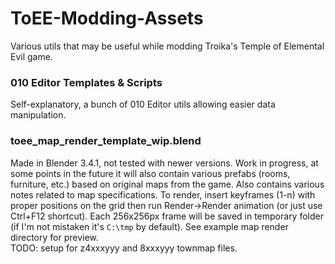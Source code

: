 # ToEE-Modding-Assets
Various utils that may be useful while modding Troika's Temple of Elemental Evil game.  

### 010 Editor Templates & Scripts
Self-explanatory, a bunch of 010 Editor utils allowing easier data manipulation.  

### toee_map_render_template_wip.blend
Made in Blender 3.4.1, not tested with newer versions. Work in progress, at some points in the future it will also contain various prefabs (rooms, furniture, etc.) based on original maps from the game. Also contains various notes related to map specifications. To render, insert keyframes (1-n) with proper positions on the grid then run Render->Render animation (or just use Ctrl+F12 shortcut). Each 256x256px frame will be saved in temporary folder (if I'm not mistaken it's `C:\tmp` by default). See example map render directory for preview.  
TODO: setup for z4xxxyyy and 8xxxyyy townmap files.  
